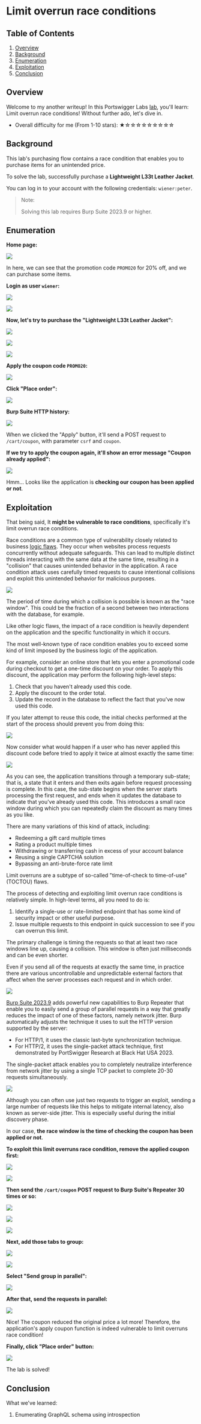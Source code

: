 # Limit overrun race conditions

## Table of Contents

1. [Overview](#overview)
2. [Background](#background)
3. [Enumeration](#enumeration)
4. [Exploitation](#exploitation)
5. [Conclusion](#conclusion)

## Overview

Welcome to my another writeup! In this Portswigger Labs [lab](https://portswigger.net/web-security/race-conditions/lab-race-conditions-limit-overrun), you'll learn: Limit overrun race conditions! Without further ado, let's dive in.

- Overall difficulty for me (From 1-10 stars): ★☆☆☆☆☆☆☆☆☆

## Background

This lab's purchasing flow contains a race condition that enables you to purchase items for an unintended price.

To solve the lab, successfully purchase a **Lightweight L33t Leather Jacket**.

You can log in to your account with the following credentials: `wiener:peter`.

> Note:
> 
> Solving this lab requires Burp Suite 2023.9 or higher.

## Enumeration

**Home page:**

![](https://raw.githubusercontent.com/siunam321/CTF-Writeups/main/Portswigger-Labs/Race-Conditions/Race-Conditions-1/images/Pasted%20image%2020230831122732.png)

In here, we can see that the promotion code `PROMO20` for 20% off, and we can purchase some items.

**Login as user `wiener`:**

![](https://raw.githubusercontent.com/siunam321/CTF-Writeups/main/Portswigger-Labs/Race-Conditions/Race-Conditions-1/images/Pasted%20image%2020230831122832.png)

![](https://raw.githubusercontent.com/siunam321/CTF-Writeups/main/Portswigger-Labs/Race-Conditions/Race-Conditions-1/images/Pasted%20image%2020230831122842.png)

**Now, let's try to purchase the "Lightweight L33t Leather Jacket":**

![](https://raw.githubusercontent.com/siunam321/CTF-Writeups/main/Portswigger-Labs/Race-Conditions/Race-Conditions-1/images/Pasted%20image%2020230831122916.png)

![](https://raw.githubusercontent.com/siunam321/CTF-Writeups/main/Portswigger-Labs/Race-Conditions/Race-Conditions-1/images/Pasted%20image%2020230831122932.png)

![](https://raw.githubusercontent.com/siunam321/CTF-Writeups/main/Portswigger-Labs/Race-Conditions/Race-Conditions-1/images/Pasted%20image%2020230831123018.png)

**Apply the coupon code `PROMO20`:**

![](https://raw.githubusercontent.com/siunam321/CTF-Writeups/main/Portswigger-Labs/Race-Conditions/Race-Conditions-1/images/Pasted%20image%2020230831123102.png)

**Click "Place order":**

![](https://raw.githubusercontent.com/siunam321/CTF-Writeups/main/Portswigger-Labs/Race-Conditions/Race-Conditions-1/images/Pasted%20image%2020230831123128.png)

**Burp Suite HTTP history:**

![](https://raw.githubusercontent.com/siunam321/CTF-Writeups/main/Portswigger-Labs/Race-Conditions/Race-Conditions-1/images/Pasted%20image%2020230831123152.png)

When we clicked the "Apply" button, it'll send a POST request to `/cart/coupon`, with parameter `csrf` and `coupon`.

**If we try to apply the coupon again, it'll show an error message "Coupon already applied":**

![](https://raw.githubusercontent.com/siunam321/CTF-Writeups/main/Portswigger-Labs/Race-Conditions/Race-Conditions-1/images/Pasted%20image%2020230831125438.png)

Hmm... Looks like the application is **checking our coupon has been applied or not**.

## Exploitation

That being said, It **might be vulnerable to race conditions**, specifically it's limit overrun race conditions.

Race conditions are a common type of vulnerability closely related to business [logic flaws](https://portswigger.net/web-security/logic-flaws). They occur when websites process requests concurrently without adequate safeguards. This can lead to multiple distinct threads interacting with the same data at the same time, resulting in a "collision" that causes unintended behavior in the application. A race condition attack uses carefully timed requests to cause intentional collisions and exploit this unintended behavior for malicious purposes.

![](https://raw.githubusercontent.com/siunam321/CTF-Writeups/main/Portswigger-Labs/Race-Conditions/Race-Conditions-1/images/Pasted%20image%2020230831130439.png)

The period of time during which a collision is possible is known as the "race window". This could be the fraction of a second between two interactions with the database, for example.

Like other logic flaws, the impact of a race condition is heavily dependent on the application and the specific functionality in which it occurs.

The most well-known type of race condition enables you to exceed some kind of limit imposed by the business logic of the application.

For example, consider an online store that lets you enter a promotional code during checkout to get a one-time discount on your order. To apply this discount, the application may perform the following high-level steps:

1. Check that you haven't already used this code.
2. Apply the discount to the order total.
3. Update the record in the database to reflect the fact that you've now used this code.

If you later attempt to reuse this code, the initial checks performed at the start of the process should prevent you from doing this:

![](https://raw.githubusercontent.com/siunam321/CTF-Writeups/main/Portswigger-Labs/Race-Conditions/Race-Conditions-1/images/Pasted%20image%2020230831130529.png)

Now consider what would happen if a user who has never applied this discount code before tried to apply it twice at almost exactly the same time:

![](https://raw.githubusercontent.com/siunam321/CTF-Writeups/main/Portswigger-Labs/Race-Conditions/Race-Conditions-1/images/Pasted%20image%2020230831130536.png)

As you can see, the application transitions through a temporary sub-state; that is, a state that it enters and then exits again before request processing is complete. In this case, the sub-state begins when the server starts processing the first request, and ends when it updates the database to indicate that you've already used this code. This introduces a small race window during which you can repeatedly claim the discount as many times as you like.

There are many variations of this kind of attack, including:

- Redeeming a gift card multiple times
- Rating a product multiple times
- Withdrawing or transferring cash in excess of your account balance
- Reusing a single CAPTCHA solution
- Bypassing an anti-brute-force rate limit

Limit overruns are a subtype of so-called "time-of-check to time-of-use" (TOCTOU) flaws.

The process of detecting and exploiting limit overrun race conditions is relatively simple. In high-level terms, all you need to do is:

1. Identify a single-use or rate-limited endpoint that has some kind of security impact or other useful purpose.
2. Issue multiple requests to this endpoint in quick succession to see if you can overrun this limit.

The primary challenge is timing the requests so that at least two race windows line up, causing a collision. This window is often just milliseconds and can be even shorter.

Even if you send all of the requests at exactly the same time, in practice there are various uncontrollable and unpredictable external factors that affect when the server processes each request and in which order.

![](https://raw.githubusercontent.com/siunam321/CTF-Writeups/main/Portswigger-Labs/Race-Conditions/Race-Conditions-1/images/Pasted%20image%2020230831131343.png)

[Burp Suite 2023.9](https://portswigger.net/burp/releases#professional) adds powerful new capabilities to Burp Repeater that enable you to easily send a group of parallel requests in a way that greatly reduces the impact of one of these factors, namely network jitter. Burp automatically adjusts the technique it uses to suit the HTTP version supported by the server:

- For HTTP/1, it uses the classic last-byte synchronization technique.
- For HTTP/2, it uses the single-packet attack technique, first demonstrated by PortSwigger Research at Black Hat USA 2023.

The single-packet attack enables you to completely neutralize interference from network jitter by using a single TCP packet to complete 20-30 requests simultaneously.

![](https://raw.githubusercontent.com/siunam321/CTF-Writeups/main/Portswigger-Labs/Race-Conditions/Race-Conditions-1/images/Pasted%20image%2020230831131354.png)

Although you can often use just two requests to trigger an exploit, sending a large number of requests like this helps to mitigate internal latency, also known as server-side jitter. This is especially useful during the initial discovery phase.

In our case, **the race window is the time of checking the coupon has been applied or not**.

**To exploit this limit overruns race condition, remove the applied coupon first:**

![](https://raw.githubusercontent.com/siunam321/CTF-Writeups/main/Portswigger-Labs/Race-Conditions/Race-Conditions-1/images/Pasted%20image%2020230831123429.png)

![](https://raw.githubusercontent.com/siunam321/CTF-Writeups/main/Portswigger-Labs/Race-Conditions/Race-Conditions-1/images/Pasted%20image%2020230831123445.png)

**Then send the `/cart/coupon` POST request to Burp Suite's Repeater 30 times or so:**

![](https://raw.githubusercontent.com/siunam321/CTF-Writeups/main/Portswigger-Labs/Race-Conditions/Race-Conditions-1/images/Pasted%20image%2020230831123351.png)

![](https://raw.githubusercontent.com/siunam321/CTF-Writeups/main/Portswigger-Labs/Race-Conditions/Race-Conditions-1/images/Pasted%20image%2020230831123619.png)

![](https://raw.githubusercontent.com/siunam321/CTF-Writeups/main/Portswigger-Labs/Race-Conditions/Race-Conditions-1/images/Pasted%20image%2020230831124448.png)

**Next, add those tabs to group:**

![](https://raw.githubusercontent.com/siunam321/CTF-Writeups/main/Portswigger-Labs/Race-Conditions/Race-Conditions-1/images/Pasted%20image%2020230831124544.png)

![](https://raw.githubusercontent.com/siunam321/CTF-Writeups/main/Portswigger-Labs/Race-Conditions/Race-Conditions-1/images/Pasted%20image%2020230831124618.png)

**Select "Send group in parallel":**

![](https://raw.githubusercontent.com/siunam321/CTF-Writeups/main/Portswigger-Labs/Race-Conditions/Race-Conditions-1/images/Pasted%20image%2020230831124712.png)

**After that, send the requests in parallel:**

![](https://raw.githubusercontent.com/siunam321/CTF-Writeups/main/Portswigger-Labs/Race-Conditions/Race-Conditions-1/images/Pasted%20image%2020230831124819.png)

Nice! The coupon reduced the original price a lot more! Therefore, the application's apply coupon function is indeed vulnerable to limit overruns race condition!  

**Finally, click "Place order" button:**

![](https://raw.githubusercontent.com/siunam321/CTF-Writeups/main/Portswigger-Labs/Race-Conditions/Race-Conditions-1/images/Pasted%20image%2020230831124850.png)

The lab is solved!

## Conclusion

What we've learned:

1. Enumerating GraphQL schema using introspection